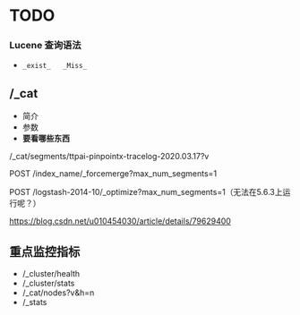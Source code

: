 # TODO

### Lucene 查询语法

- `_exist_   _Miss_`

## /_cat 

- 简介
- 参数
- **要看哪些东西**

/_cat/segments/ttpai-pinpointx-tracelog-2020.03.17?v

POST /index_name/_forcemerge?max_num_segments=1

POST /logstash-2014-10/_optimize?max_num_segments=1（无法在5.6.3上运行呢？）

https://blog.csdn.net/u010454030/article/details/79629400

## 重点监控指标

- /_cluster/health
- /_cluster/stats
- /_cat/nodes?v&h=n
- /_stats

